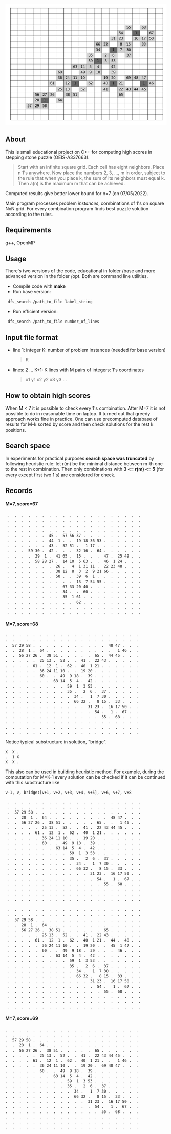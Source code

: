 ![ProjectLogo](7_69.png)

## About
This is small educational project on C++ for computing high scores in stepping stone puzzle (OEIS-A337663).
> Start with an infinite square grid. Each cell has eight neighbors. Place n 1's anywhere. Now place the numbers 2, 3, ..., m in order, subject to the rule that when you place k, the sum of its neighbors must equal k. Then a(n) is the maximum m that can be achieved.

Computed results give better lower bound for n=7 (on 07/05/2022).

Main program processes problem *instances*, combinations of 1's on square NxN grid. For every combination program finds best puzzle solution according to the rules.

## Requirements
g++, OpenMP

## Usage
There's two versions of the code, educational in folder /base and more advanced version in the folder /opt. Both are command line utilities.
- Compile code with **make**
- Run base version:
```sh
 dfs_search /path_to_file label_string
```
- Run efficient version:
```sh
 dfs_search /path_to_file number_of_lines
```

## Input file format
- line 1:
  integer K: number of problem instances (needed for base version)
  > K
- lines: 2 ... K+1:
K lines with M pairs of integers: 1's coordinates
   > x1 y1 x2 y2 x3 y3 ...

## How to obtain high scores
When M < 7 it is possible to check every 1's combination.
After M=7 it is not possible to do in reasonable time on laptop.
It turned out that greedy approach works fine in practice.
One can use precomputed database of results for M-k sorted by score and then check solutions for the rest k positions.

## Search space
In experiments for practical purposes **search space was truncated** by following heuristic rule:
let r(m) be the minimal distance between m-th one to the rest in combination.
Then only combinations with **3 <= r(m) <= 5** (for every except first two 1's) are considered for check.

## Records
#### M=7, score=67
```
 .  .  .  .  .  .  .  .  .  .  .  .  .  .  .  .  .  .  .  .
 .  .  .  .  .  .  .  .  .  .  .  .  .  .  .  .  .  .  .  .
 .  .  .  .  .  .  .  .  .  .  .  .  .  .  .  .  .  .  .  .
 .  .  .  .  .  .  .  .  .  .  .  .  .  .  .  .  .  .  .  .
 .  .  .  .  .  .  45 .  57 56 37 .  .  .  .  .  .  .  .  .
 .  .  .  .  .  .  44  1 .  .  19 18 36 53 .  .  .  .  .  .
 .  .  .  .  .  .  43 .  52 51 .   1 17 .  .  .  .  .  .  .
 .  .  .  59 30 .  42 .  .  .  32 16 .  64 .  .  .  .  .  .
 .  .  .  .  29  1 .  41 65 .  15 .  .  .  47 .  25 49 .  .
 .  .  .  .  58 28 27 .  14 10  5 63 .  .  46  1 24 .  .  .
 .  .  .  .  .  .  .  26 .   4  1 31 11 .  22 23 48 .  .  .
 .  .  .  .  .  .  .  38 12  8  3  2  9 21 66 .  .  .  .  .
 .  .  .  .  .  .  .  50 .  .  39  6  1 .  .  .  .  .  .  .
 .  .  .  .  .  .  .  .  .  .  13  7 54 55 .  .  .  .  .  .
 .  .  .  .  .  .  .  .  67 33 20 40 .  .  .  .  .  .  .  .
 .  .  .  .  .  .  .  .  34 .  .  60 .  .  .  .  .  .  .  .
 .  .  .  .  .  .  .  .  35  1 61 .  .  .  .  .  .  .  .  .
 .  .  .  .  .  .  .  .  .  .  62 .  .  .  .  .  .  .  .  .
 .  .  .  .  .  .  .  .  .  .  .  .  .  .  .  .  .  .  .  .
 .  .  .  .  .  .  .  .  .  .  .  .  .  .  .  .  .  .  .  .
```
#### M=7, score=68
```
.  .  .  .  .  .  .  .  .  .  .  .  .  .  .  .  .  .  .  .
.  .  .  .  .  .  .  .  .  .  .  .  .  .  .  .  .  .  .  .
.  57 29 58 .  .  .  .  .  .  .  .  .  .  .  48 47 .  .  .
.  .  28  1 .  64 .  .  .  .  .  .  .  .  .  .   1 46 .  .
.  .  56 27 26 .  38 51 .  .  .  .  .  65 .  44 45 .  .  .
.  .  .  .  .  25 13 .  52 .  .  41 .  22 43 .  .  .  .  .
.  .  .  .  61 .  12  1 .  62 .  40  1 21 .  .  .  .  .  .
.  .  .  .  .  36 24 11 10 .  .  19 20 .  .  .  .  .  .  .
.  .  .  .  .  60 .  .  49  9 18 .  39 .  .  .  .  .  .  .
.  .  .  .  .  .  .  63 14  5  4 .  42 .  .  .  .  .  .  .
.  .  .  .  .  .  .  .  .  59  1  3 53 .  .  .  .  .  .  .
.  .  .  .  .  .  .  .  .  35 .   2  6 .  37 .  .  .  .  .
.  .  .  .  .  .  .  .  .  .  34 .   1  7 30 .  .  .  .  .
.  .  .  .  .  .  .  .  .  .  66 32 .   8 15 .  33 .  .  .
.  .  .  .  .  .  .  .  .  .  .  .  31 23 .  16 17 50 .  .
.  .  .  .  .  .  .  .  .  .  .  .  .  54 .   1 .  67 .  .
.  .  .  .  .  .  .  .  .  .  .  .  .  .  55 .  68 .  .  .
.  .  .  .  .  .  .  .  .  .  .  .  .  .  .  .  .  .  .  .
.  .  .  .  .  .  .  .  .  .  .  .  .  .  .  .  .  .  .  .
.  .  .  .  .  .  .  .  .  .  .  .  .  .  .  .  .  .  .  .
```
Notice typical substructure in solution, "bridge".
```
X  X .
.  1 X
X  X .
```
This also can be used in building heuristic method.
For example, during the computation for M=K-1 every solution can be checked
if it can be continued with this substructure like

```
v-1, v, bridge:[v+1, v+2, v+3, v+4, v+5], v+6, v+7, v+8
```

```
 .  .  .  .  .  .  .  .  .  .  .  .  .  .  .  .  .  .  .  .
 .  .  .  .  .  .  .  .  .  .  .  .  .  .  .  .  .  .  .  .
 .  57 29 58 .  .  .  .  .  .  .  .  .  .  .  .  .  .  .  .
 .  .  28  1 .  64 .  .  .  .  .  .  .  .  .  48 47 .  .  .
 .  .  56 27 26 .  38 51 .  .  .  .  .  65 .  .   1 46 .  .
 .  .  .  .  .  25 13 .  52 .  .  41 .  22 43 44 45 .  .  .
 .  .  .  .  61 .  12  1 .  62 .  40  1 21 .  .  .  .  .  .
 .  .  .  .  .  36 24 11 10 .  .  19 20 .  .  .  .  .  .  .
 .  .  .  .  .  60 .  .  49  9 18 .  39 .  .  .  .  .  .  .
 .  .  .  .  .  .  .  63 14  5  4 .  42 .  .  .  .  .  .  .
 .  .  .  .  .  .  .  .  .  59  1  3 53 .  .  .  .  .  .  .
 .  .  .  .  .  .  .  .  .  35 .   2  6 .  37 .  .  .  .  .
 .  .  .  .  .  .  .  .  .  .  34 .   1  7 30 .  .  .  .  .
 .  .  .  .  .  .  .  .  .  .  66 32 .   8 15 .  33 .  .  .
 .  .  .  .  .  .  .  .  .  .  .  .  31 23 .  16 17 50 .  .
 .  .  .  .  .  .  .  .  .  .  .  .  .  54 .   1 .  67 .  .
 .  .  .  .  .  .  .  .  .  .  .  .  .  .  55 .  68 .  .  .
 .  .  .  .  .  .  .  .  .  .  .  .  .  .  .  .  .  .  .  .
 .  .  .  .  .  .  .  .  .  .  .  .  .  .  .  .  .  .  .  .
 .  .  .  .  .  .  .  .  .  .  .  .  .  .  .  .  .  .  .  .

 .  .  .  .  .  .  .  .  .  .  .  .  .  .  .  .  .  .  .  .
 .  .  .  .  .  .  .  .  .  .  .  .  .  .  .  .  .  .  .  .
 .  57 29 58 .  .  .  .  .  .  .  .  .  .  .  .  .  .  .  .
 .  .  28  1 .  64 .  .  .  .  .  .  .  .  .  .  .  .  .  .
 .  .  56 27 26 .  38 51 .  .  .  .  .  .  65 .  .  .  .  .
 .  .  .  .  .  25 13 .  52 .  .  41 .  22 43 .  .  .  .  .
 .  .  .  .  61 .  12  1 .  62 .  40  1 21 .  44 .  48 .  .
 .  .  .  .  .  36 24 11 10 .  .  19 20 .  .  45  1 47 .  .
 .  .  .  .  .  60 .  .  49  9 18 .  39 .  .  .  46 .  .  .
 .  .  .  .  .  .  .  63 14  5  4 .  42 .  .  .  .  .  .  .
 .  .  .  .  .  .  .  .  .  59  1  3 53 .  .  .  .  .  .  .
 .  .  .  .  .  .  .  .  .  35 .   2  6 .  37 .  .  .  .  .
 .  .  .  .  .  .  .  .  .  .  34 .   1  7 30 .  .  .  .  .
 .  .  .  .  .  .  .  .  .  .  66 32 .   8 15 .  33 .  .  .
 .  .  .  .  .  .  .  .  .  .  .  .  31 23 .  16 17 50 .  .
 .  .  .  .  .  .  .  .  .  .  .  .  .  54 .   1 .  67 .  .
 .  .  .  .  .  .  .  .  .  .  .  .  .  .  55 .  68 .  .  .
 .  .  .  .  .  .  .  .  .  .  .  .  .  .  .  .  .  .  .  .
 .  .  .  .  .  .  .  .  .  .  .  .  .  .  .  .  .  .  .  .
 .  .  .  .  .  .  .  .  .  .  .  .  .  .  .  .  .  .  .  .
```
#### M=7, score=69
 ```
 .  .  .  .  .  .  .  .  .  .  .  .  .  .  .  .  .  .  .  .
 .  .  .  .  .  .  .  .  .  .  .  .  .  .  .  .  .  .  .  .
 .  57 29 58 .  .  .  .  .  .  .  .  .  .  .  .  .  .  .  .
 .  .  28  1 .  64 .  .  .  .  .  .  .  .  .  .  .  .  .  .
 .  .  56 27 26 .  38 51 .  .  .  .  .  65 .  .  .  .  .  .
 .  .  .  .  .  25 13 .  52 .  .  41 .  22 43 44 45 .  .  .
 .  .  .  .  61 .  12  1 .  62 .  40  1 21 .  .   1 46 .  .
 .  .  .  .  .  36 24 11 10 .  .  19 20 .  69 48 47 .  .  .
 .  .  .  .  .  60 .  .  49  9 18 .  39 .  .  .  .  .  .  .
 .  .  .  .  .  .  .  63 14  5  4 .  42 .  .  .  .  .  .  .
 .  .  .  .  .  .  .  .  .  59  1  3 53 .  .  .  .  .  .  .
 .  .  .  .  .  .  .  .  .  35 .   2  6 .  37 .  .  .  .  .
 .  .  .  .  .  .  .  .  .  .  34 .   1  7 30 .  .  .  .  .
 .  .  .  .  .  .  .  .  .  .  66 32 .   8 15 .  33 .  .  .
 .  .  .  .  .  .  .  .  .  .  .  .  31 23 .  16 17 50 .  .
 .  .  .  .  .  .  .  .  .  .  .  .  .  54 .   1 .  67 .  .
 .  .  .  .  .  .  .  .  .  .  .  .  .  .  55 .  68 .  .  .
 .  .  .  .  .  .  .  .  .  .  .  .  .  .  .  .  .  .  .  .
 .  .  .  .  .  .  .  .  .  .  .  .  .  .  .  .  .  .  .  .
 .  .  .  .  .  .  .  .  .  .  .  .  .  .  .  .  .  .  .  .
```
